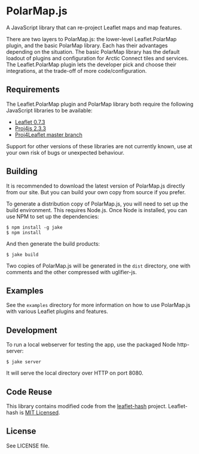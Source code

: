 # PolarMap.js

A JavaScript library that can re-project Leaflet maps and map features.

There are two layers to PolarMap.js: the lower-level Leaflet.PolarMap plugin, and the basic PolarMap library. Each has their advantages depending on the situation. The basic PolarMap library has the default loadout of plugins and configuration for Arctic Connect tiles and services. The Leaflet.PolarMap plugin lets the developer pick and choose their integrations, at the trade-off of more code/configuration.

## Requirements

The Leaflet.PolarMap plugin and PolarMap library both require the following JavaScript libraries to be available:

* [Leaflet 0.7.3](http://leafletjs.com/)
* [Proj4js 2.3.3](https://github.com/proj4js/proj4js)
* [Proj4Leaflet master branch](https://github.com/kartena/Proj4Leaflet/tree/4e445dd765d4e5cfcb156e423c6a0b7b65adf535)

Support for other versions of these libraries are not currently known, use at your own risk of bugs or unexpected behaviour.

## Building

It is recommended to download the latest version of PolarMap.js directly from our site. But you can build your own copy from source if you prefer.

To generate a distribution copy of PolarMap.js, you will need to set up the build environment. This requires Node.js. Once Node is installed, you can use NPM to set up the dependencies:

    $ npm install -g jake
    $ npm install

And then generate the build products:

    $ jake build

Two copies of PolarMap.js will be generated in the `dist` directory, one with comments and the other compressed with uglifier-js.

## Examples

See the `examples` directory for more information on how to use PolarMap.js with various Leaflet plugins and features.

## Development

To run a local webserver for testing the app, use the packaged Node http-server:

    $ jake server

It will serve the local directory over HTTP on port 8080.

## Code Reuse

This library contains modified code from the [leaflet-hash](https://github.com/mlevans/leaflet-hash) project. Leaflet-hash is [MIT Licensed](http://opensource.org/licenses/MIT).

## License

See LICENSE file.

